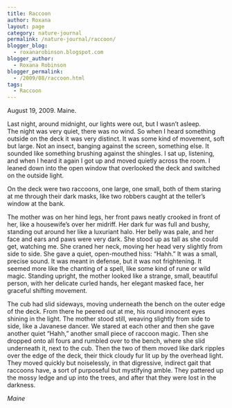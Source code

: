```yaml
---
title: Raccoon
author: Roxana
layout: page
category: nature-journal
permalink: /nature-journal/raccoon/
blogger_blog:
  - roxanarobinson.blogspot.com
blogger_author:
  - Roxana Robinson
blogger_permalink:
  - /2009/08/raccoon.html
tags:
  - Raccoon
---
```

August 19, 2009. Maine.

Last night, around midnight, our lights were out, but I wasn&#8217;t asleep.  
The night was very quiet, there was no wind. So when I heard something outside on the deck it was very distinct. It was some kind of movement, soft but large. Not an insect, banging against the screen, something else. It sounded like something brushing against the shingles. I sat up, listening, and when I heard it again I got up and moved quietly across the room. I leaned down into the open window that overlooked the deck and switched on the outside light.

On the deck were two raccoons, one large, one small, both of them staring at me through their dark masks, like two robbers caught at the teller&#8217;s window at the bank.

The mother was on her hind legs, her front paws neatly crooked in front of her, like a housewife&#8217;s over her midriff. Her dark fur was full and bushy, standing out around her like a luxuriant halo. Her belly was pale, and her face and ears and paws were very dark. She stood up as tall as she could get, watching me. She craned her neck, moving her head very slightly from side to side. She gave a quiet, open-mouthed hiss: &#8220;Hahh.&#8221; It was a small, precise sound. It was meant in defense, but it was not frightening. It seemed more like the chanting of a spell, like some kind of rune or wild magic. Standing upright, the mother looked like a strange, small, beautiful person, with her delicate curled hands, her elegant masked face, her graceful shifting movement.

The cub had slid sideways, moving underneath the bench on the outer edge of the deck. From there he peered out at me, his round innocent eyes shining in the light. The mother stood still, weaving slightly from side to side, like a Javanese dancer. We stared at each other and then she gave another quiet &#8220;Hahh,&#8221; another small piece of raccoon magic. Then she dropped onto all fours and rumbled over to the bench, where she slid underneath it, next to the cub. Then the two of them moved like dark ripples over the edge of the deck, their thick cloudy fur lit up by the overhead light. They moved quickly but noiselessly, in that digressive, indirect gait that raccoons have, a sort of purposeful but mystifying amble. They pattered up the mossy ledge and up into the trees, and after that they were lost in the darkness.  
<!-- August, 2009 --> 

*Maine*